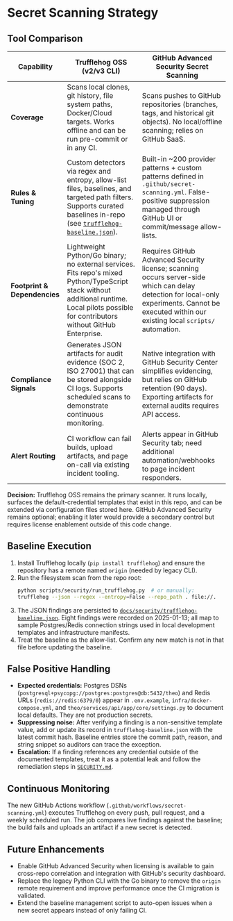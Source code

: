 # Secret Scanning Strategy

## Tool Comparison

| Capability | Trufflehog OSS (v2/v3 CLI) | GitHub Advanced Security Secret Scanning |
| --- | --- | --- |
| **Coverage** | Scans local clones, git history, file system paths, Docker/Cloud targets. Works offline and can be run pre-commit or in any CI. | Scans pushes to GitHub repositories (branches, tags, and historical git objects). No local/offline scanning; relies on GitHub SaaS. |
| **Rules & Tuning** | Custom detectors via regex and entropy, allow-list files, baselines, and targeted path filters. Supports curated baselines in-repo (see [`trufflehog-baseline.json`](trufflehog-baseline.json)). | Built-in ~200 provider patterns + custom patterns defined in `.github/secret-scanning.yml`. False-positive suppression managed through GitHub UI or commit/message allow-lists. |
| **Footprint & Dependencies** | Lightweight Python/Go binary; no external services. Fits repo's mixed Python/TypeScript stack without additional runtime. Local pilots possible for contributors without GitHub Enterprise. | Requires GitHub Advanced Security license; scanning occurs server-side which can delay detection for local-only experiments. Cannot be executed within our existing local `scripts/` automation. |
| **Compliance Signals** | Generates JSON artifacts for audit evidence (SOC 2, ISO 27001) that can be stored alongside CI logs. Supports scheduled scans to demonstrate continuous monitoring. | Native integration with GitHub Security Center simplifies evidencing, but relies on GitHub retention (90 days). Exporting artifacts for external audits requires API access. |
| **Alert Routing** | CI workflow can fail builds, upload artifacts, and page on-call via existing incident tooling. | Alerts appear in GitHub Security tab; need additional automation/webhooks to page incident responders. |

**Decision:** Trufflehog OSS remains the primary scanner. It runs locally, surfaces the default-credential templates that exist in this repo, and can be extended via configuration files stored here. GitHub Advanced Security remains optional; enabling it later would provide a secondary control but requires license enablement outside of this code change.

## Baseline Execution

1. Install Trufflehog locally (`pip install trufflehog`) and ensure the repository has a remote named `origin` (needed by legacy CLI).
2. Run the filesystem scan from the repo root:
   ```bash
   python scripts/security/run_trufflehog.py  # or manually:
   trufflehog --json --regex --entropy=False --repo_path . file://.
   ```
3. The JSON findings are persisted to [`docs/security/trufflehog-baseline.json`](trufflehog-baseline.json). Eight findings were recorded on 2025-01-13; all map to sample Postgres/Redis connection strings used in local development templates and infrastructure manifests.
4. Treat the baseline as the allow-list. Confirm any new match is not in that file before updating the baseline.

## False Positive Handling

- **Expected credentials:** Postgres DSNs (`postgresql+psycopg://postgres:postgres@db:5432/theo`) and Redis URLs (`redis://redis:6379/0`) appear in `.env.example`, `infra/docker-compose.yml`, and `theo/services/api/app/core/settings.py` to document local defaults. They are not production secrets.
- **Suppressing noise:** After verifying a finding is a non-sensitive template value, add or update its record in `trufflehog-baseline.json` with the latest commit hash. Baseline entries store the commit path, reason, and string snippet so auditors can trace the exception.
- **Escalation:** If a finding references any credential outside of the documented templates, treat it as a potential leak and follow the remediation steps in [`SECURITY.md`](../../SECURITY.md).

## Continuous Monitoring

The new GitHub Actions workflow (`.github/workflows/secret-scanning.yml`) executes Trufflehog on every push, pull request, and a weekly scheduled run. The job compares live findings against the baseline; the build fails and uploads an artifact if a new secret is detected.

## Future Enhancements

- Enable GitHub Advanced Security when licensing is available to gain cross-repo correlation and integration with GitHub's security dashboard.
- Replace the legacy Python CLI with the Go binary to remove the `origin` remote requirement and improve performance once the CI migration is validated.
- Extend the baseline management script to auto-open issues when a new secret appears instead of only failing CI.
